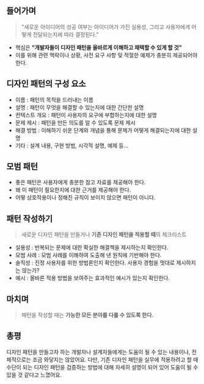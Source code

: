 ## 들어가며

> "새로운 아이디어의 성공 여부는 아이디어가 가진 실용성, 그리고 사용자에게 어떻게 전달되는지에 따라 결정된다."

- 핵심은 **"개발자들이 디자인 패턴을 올바르게 이해하고 채택할 수 있게 할 것"**
- 이를 위해 관련 맥락이나 상황, 사전 요구 사항 및 적절한 예제가 충분히 제공되어야 한다.


## 디자인 패턴의 구성 요소

- 이름 : 패턴의 목적을 드러내는 이름
- 설명 : 패턴이 무엇을 해결할 수 있는지에 대한 간단한 설명
- 컨텍스트 개요 : 패턴이 사용자의 요구에 부합하는지에 대한 설명
- 문제 제시 : 패턴을 만든 의도를 알 수 있도록 문제 제시
- 해결 방법 : 이해하기 쉬운 단계와 개념을 통해 문제가 어떻게 해결되는지에 대한 설명
- 기타 : 설계 내용, 구현 방법, 시각적 설명, 예제 등...

## 모범 패턴

- 좋은 패턴은 사용자에게 충분한 참고 자료를 제공해야 한다.
- 왜 이 패턴이 필요한지에 대한 근거를 제공해야 한다.
- 어떻 상호작용이나 정해진 규칙이 보이지 않으면 패턴이 아니다.

## 패턴 작성하기

> 새로운 디자인 패턴을 만들거나 **기존 디자인 패턴을 적용할 때**의 체크리스트

- 실용성 : 반복되는 문제에 대한 확실한 해결책을 제시하는지 확인한다.
- 모범 사례 : 모범 사례를 이해하여 도출해 낸 원칙에 기반해야 한다.
- 솔직성 : 진정 사용자를 위한 방법론인지 확인한다. 사용자 경험을 멋대로 제시하지는 않는가?
- 예시 : 올바른 적용 방법을 보여주는 효과적인 예시가 있는지 확인한다.

## 마치며

> 패턴을 작성할 때는 **가능한 모든 분야를 다룰 수 있도록 한다.**

## 총평

디자인 패턴을 만들고자 하는 개발자나 설계자들에게는 도움이 될 수 있는 내용이나, 전체적으로는 조금 와닿지는 않았어요. 다만, 기존 디자인 패턴을 실무에 적용하려고 할 때 수단이 되는 디자인 패턴을 검증하는 방법에 대해 자세히 설명이 되어 있어 도움이 될 수 있을 것 같다고 느꼈어요.
